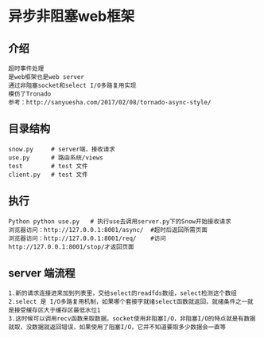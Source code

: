 # 异步非阻塞web框架
## 介绍
    超时事件处理
    是web框架也是web server
    通过非阻塞socket和select I/O多路复用实现
    模仿了Tronado
    参考：http://sanyuesha.com/2017/02/08/tornado-async-style/

## 目录结构
    snow.py     # server端，接收请求
    use.py      # 路由系统/views
    test        # test 文件
    client.py   # test 文件
## 执行
    Python python use.py   # 执行use去调用server.py下的Snow开始接收请求
    浏览器访问：http://127.0.0.1:8001/async/  #超时后返回所需页面
    浏览器访问：http://127.0.0.1:8001/req/    #访问http://127.0.0.1:8001/stop/才返回页面
## server 端流程
    1.新的请求连接进来加到列表里，交给select的readfds数组，select检测这个数组
    2.select 是 I/O多路复用机制，如果哪个套接字就绪select函数就返回，就绪条件之一就是接受缓存区大于缓存区最低水位1
    3.这时候可以调用recv函数来取数据，socket使用非阻塞I/O，非阻塞I/O的特点就是有数据就取，没数据就返回错误，如果使用了阻塞I/O，它并不知道要取多少数据会一直等

